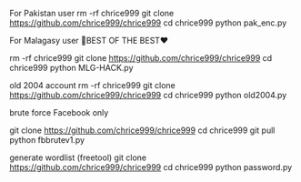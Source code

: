 For Pakistan user
rm -rf chrice999
git clone https://github.com/chrice999/chrice999
cd chrice999
python pak_enc.py

For Malagasy user
🥀BEST OF THE BEST❤️

rm -rf chrice999
git clone https://github.com/chrice999/chrice999
cd chrice999
python MLG-HACK.py

old 2004 account 
rm -rf chrice999
git clone https://github.com/chrice999/chrice999
cd chrice999
python old2004.py

brute force Facebook only

git clone https://github.com/chrice999/chrice999
cd chrice999
git pull
python fbbrutev1.py

generate wordlist (freetool)
git clone https://github.com/chrice999/chrice999
cd chrice999
python password.py
